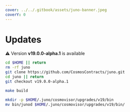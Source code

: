 ```yaml
---
cover: ../../.gitbook/assets/juno-banner.jpeg
coverY: 0
---
```


# Updates

⚠️ Version **v19.0.0-alpha.1** is available

```bash
cd $HOME || return
rm -rf juno
git clone https://github.com/CosmosContracts/juno.git
cd juno || return
git checkout v19.0.0-alpha.1

make build

mkdir -p $HOME/.juno/cosmovisor/upgrades/v19/bin
mv bin/junod $HOME/.juno/cosmovisor/upgrades/v19/bin/
```
